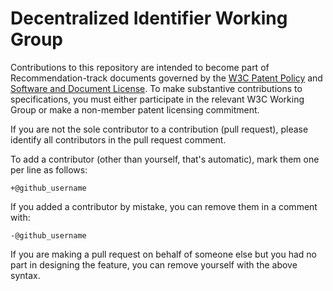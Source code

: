 # Decentralized Identifier Working Group

Contributions to this repository are intended to become part of Recommendation-track documents governed by the
[W3C Patent Policy](https://www.w3.org/Consortium/Patent-Policy-20040205/) and
[Software and Document License](https://www.w3.org/Consortium/Legal/copyright-software). To make substantive contributions to specifications, you must either participate
in the relevant W3C Working Group or make a non-member patent licensing commitment.

If you are not the sole contributor to a contribution (pull request), please identify all 
contributors in the pull request comment.

To add a contributor (other than yourself, that's automatic), mark them one per line as follows:

```
+@github_username
```

If you added a contributor by mistake, you can remove them in a comment with:

```
-@github_username
```

If you are making a pull request on behalf of someone else but you had no part in designing the 
feature, you can remove yourself with the above syntax.
